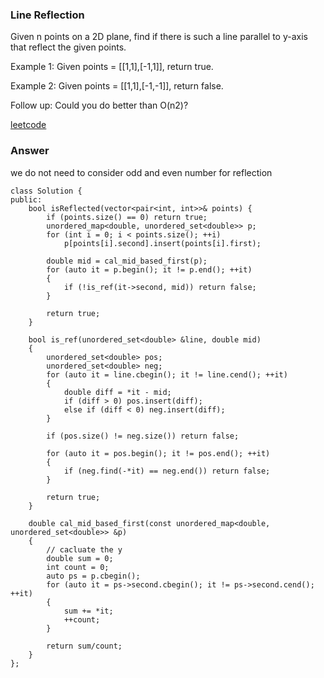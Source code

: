 ### Line Reflection
Given n points on a 2D plane, find if there is such a line parallel to y-axis that reflect the given points.

Example 1:
Given points = [[1,1],[-1,1]], return true.

Example 2:
Given points = [[1,1],[-1,-1]], return false.

Follow up:
Could you do better than O(n2)?

[leetcode](https://leetcode.com/problems/line-reflection/description/)

### Answer
we do not need to consider odd and even number for reflection 

	class Solution {
	public:
	    bool isReflected(vector<pair<int, int>>& points) {
	        if (points.size() == 0) return true;
	        unordered_map<double, unordered_set<double>> p;
	        for (int i = 0; i < points.size(); ++i)
	            p[points[i].second].insert(points[i].first);
	        
	        double mid = cal_mid_based_first(p);
	        for (auto it = p.begin(); it != p.end(); ++it)
	        {
	            if (!is_ref(it->second, mid)) return false;
	        }
	        
	        return true;
	    }
	    
	    bool is_ref(unordered_set<double> &line, double mid)
	    {
	        unordered_set<double> pos;
	        unordered_set<double> neg;
	        for (auto it = line.cbegin(); it != line.cend(); ++it)
	        {
	            double diff = *it - mid;
	            if (diff > 0) pos.insert(diff);
	            else if (diff < 0) neg.insert(diff);
	        }
	        
	        if (pos.size() != neg.size()) return false;
	        
	        for (auto it = pos.begin(); it != pos.end(); ++it)
	        {
	            if (neg.find(-*it) == neg.end()) return false;
	        }
	        
	        return true;
	    }
	    
	    double cal_mid_based_first(const unordered_map<double, unordered_set<double>> &p)
	    {
	        // cacluate the y
	        double sum = 0;
	        int count = 0;
	        auto ps = p.cbegin();
	        for (auto it = ps->second.cbegin(); it != ps->second.cend(); ++it)
	        {
	            sum += *it;
	            ++count;
	        }
	        
	        return sum/count;
	    }
	};